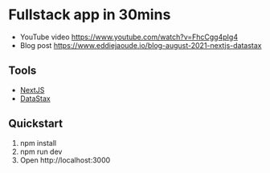 # Fullstack app in 30mins

- YouTube video https://www.youtube.com/watch?v=FhcCgg4pIg4
- Blog post https://www.eddiejaoude.io/blog-august-2021-nextjs-datastax

## Tools

- [NextJS](http://nextjs.org)
- [DataStax](http://links.eddiejaoude.io/t/TaNk0FI7zBa4)

## Quickstart

1. npm install
2. npm run dev
3. Open http://localhost:3000
